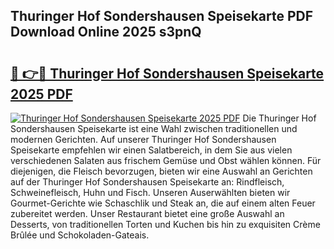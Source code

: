 ## Thuringer Hof Sondershausen Speisekarte PDF Download Online 2025 s3pnQ

# <h2><a href="http://gc7kcen.nevu.top/?p=Thuringer+Hof+Sondershausen+Speisekarte">🔗 👉🔴 Thuringer Hof Sondershausen Speisekarte 2025 PDF</a></h2>

[![Thuringer Hof Sondershausen Speisekarte 2025 PDF](https://i.imgur.com/dBaPXMq.png)](http://gc7kcen.nevu.top/?p=Thuringer+Hof+Sondershausen+Speisekarte)
Die Thuringer Hof Sondershausen Speisekarte ist eine Wahl zwischen traditionellen und modernen Gerichten. Auf unserer Thuringer Hof Sondershausen Speisekarte empfehlen wir einen Salatbereich, in dem Sie aus vielen verschiedenen Salaten aus frischem Gemüse und Obst wählen können. Für diejenigen, die Fleisch bevorzugen, bieten wir eine Auswahl an Gerichten auf der Thuringer Hof Sondershausen Speisekarte an: Rindfleisch, Schweinefleisch, Huhn und Fisch. Unseren Auserwählten bieten wir Gourmet-Gerichte wie Schaschlik und Steak an, die auf einem alten Feuer zubereitet werden. Unser Restaurant bietet eine große Auswahl an Desserts, von traditionellen Torten und Kuchen bis hin zu exquisiten Crème Brûlée und Schokoladen-Gateais.
